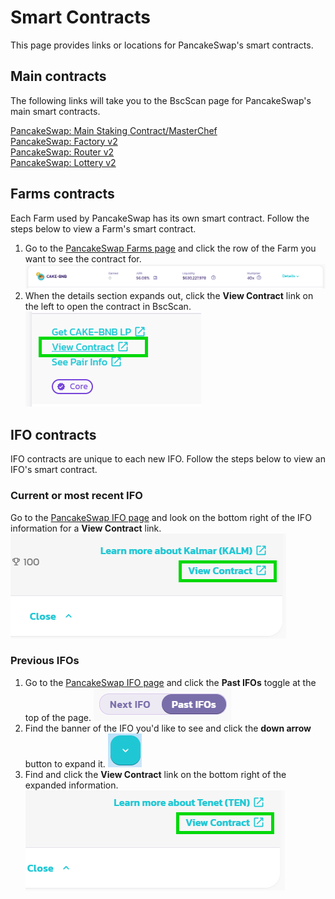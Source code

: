 # Smart Contracts

This page provides links or locations for PancakeSwap's smart contracts.

## Main contracts

The following links will take you to the BscScan page for PancakeSwap's main smart contracts.

[PancakeSwap: Main Staking Contract/MasterChef](https://bscscan.com/address/0x73feaa1ee314f8c655e354234017be2193c9e24e)  
[PancakeSwap: Factory v2](https://bscscan.com/address/0xca143ce32fe78f1f7019d7d551a6402fc5350c73)  
[PancakeSwap: Router v2](https://bscscan.com/address/0x10ed43c718714eb63d5aa57b78b54704e256024e)  
[PancakeSwap: Lottery v2](https://bscscan.com/address/0x5aF6D33DE2ccEC94efb1bDF8f92Bd58085432d2c#code)

## Farms contracts

Each Farm used by PancakeSwap has its own smart contract. Follow the steps below to view a Farm's smart contract.

1. Go to the [PancakeSwap Farms page](https://pancakeswap.finance/farms) and click the row of the Farm you want to see the contract for. ![CAKE-BNB farm](../../.gitbook/assets/image%20%28162%29.png)
2. When the details section expands out, click the **View Contract** link on the left to open the contract in BscScan. ![View contract on a farm expanded](../../.gitbook/assets/image%20%28167%29.png)

## IFO contracts

IFO contracts are unique to each new IFO. Follow the steps below to view an IFO's smart contract.

### Current or most recent IFO

Go to the [PancakeSwap IFO page](https://pancakeswap.finance/ifo) and look on the bottom right of the IFO information for a **View Contract** link. ![Most recent IFO view contract button](../../.gitbook/assets/image%20%28100%29.png)

### Previous IFOs

1. Go to the [PancakeSwap IFO page](https://pancakeswap.finance/ifo) and click the **Past IFOs** toggle at the top of the page. ![Past IFOs tab](../../.gitbook/assets/image%20%28159%29.png)
2. Find the banner of the IFO you'd like to see and click the **down arrow** button to expand it. ![Down arrow button](../../.gitbook/assets/image%20%2864%29.png)
3. Find and click the **View Contract** link on the bottom right of the expanded information. ![View contract link for past IFOs](../../.gitbook/assets/image%20%2875%29.png)

